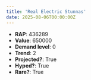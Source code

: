 ```yaml
---
title: 'Real Electric Stunnas'
date: 2025-08-06T00:00:00Z
---
```

- **RAP**: 436289
- **Value**: 650000
- **Demand level**: 0
- **Trend**: 2
- **Projected?**: True
- **Hyped?**: True
- **Rare?**: True
